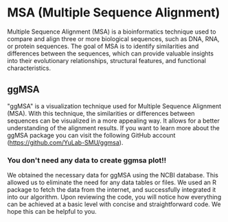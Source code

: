 # MSA (Multiple Sequence Alignment)

Multiple Sequence Alignment (MSA) is a bioinformatics technique used to compare and align three or more biological sequences, such as DNA, RNA, or protein sequences. The goal of MSA is to identify similarities and differences between the sequences, which can provide valuable insights into their evolutionary relationships, structural features, and functional characteristics.

## ggMSA 

"ggMSA" is a visualization technique used for Multiple Sequence Alignment (MSA). With this technique, the similarities or differences between sequences can be visualized in a more appealing way. It allows for a better understanding of the alignment results.
If you want to learn more about the ggMSA package you can visit the following GitHub account (https://github.com/YuLab-SMU/ggmsa).

### You don't need any data to create ggmsa plot!!

We obtained the necessary data for ggMSA using the NCBI database. This allowed us to eliminate the need for any data tables or files. We used an R package to fetch the data from the internet, and successfully integrated it into our algorithm. Upon reviewing the code, you will notice how everything can be achieved at a basic level with concise and straightforward code. We hope this can be helpful to you.
